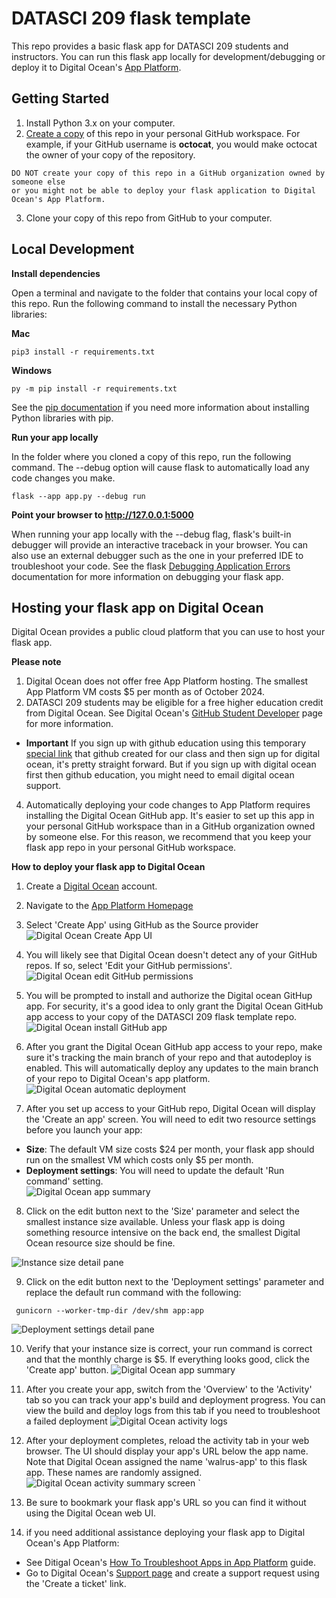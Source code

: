 # DATASCI 209 flask template

This repo provides a basic flask app for DATASCI 209 students and instructors. You can run this flask app locally for development/debugging or deploy it to Digital Ocean's [App Platform](https://www.digitalocean.com/products/app-platform).

## Getting Started

1. Install Python 3.x on your computer.
2. [Create a copy](https://docs.github.com/en/repositories/creating-and-managing-repositories/creating-a-repository-from-a-template#creating-a-repository-from-a-template) of this repo in your personal GitHub workspace. For example, if your GitHub username is **octocat**, you would make octocat the owner of your copy of the repository.
```
DO NOT create your copy of this repo in a GitHub organization owned by someone else
or you might not be able to deploy your flask application to Digital Ocean's App Platform.
```
3. Clone your copy of this repo from GitHub to your computer.

## Local Development

**Install dependencies**

Open a terminal and navigate to the folder that contains your local copy of this repo.  Run the following command to install the necessary Python libraries:

**Mac**
```
pip3 install -r requirements.txt
```

**Windows**
```
py -m pip install -r requirements.txt
```

See the [pip documentation](https://pip.pypa.io/en/stable/cli/pip_install/) if you need more information about installing Python libraries with pip.

**Run your app locally**

In the folder where you cloned a copy of this repo, run the following command.  The --debug option will cause flask to automatically load any code changes you make.

```
flask --app app.py --debug run
```

**Point your browser to http://127.0.0.1:5000**

When running your app locally with the --debug flag, flask's built-in debugger will provide an interactive traceback in your browser.  You can also use an external debugger such as the one in your preferred IDE to troubleshoot your code.  See the flask [Debugging Application Errors](https://flask.palletsprojects.com/en/stable/debugging/) documentation for more information on debugging your flask app.

## Hosting your flask app on Digital Ocean

Digital Ocean provides a public cloud platform that you can use to host your flask app.

**Please note**

1. Digital Ocean does not offer free App Platform hosting.  The smallest App Platform VM costs $5 per month as of October 2024.
2. DATASCI 209 students may be eligible for a free higher education credit from Digital Ocean.  See Digital Ocean's [GitHub Student Developer](https://www.digitalocean.com/github-students) page for more information.
  * **Important** If you sign up with github education using this temporary [special link](https://github.com/settings/education/benefits?utm_source=2025-05-08-hubber-tyler-berkley) that github created for our class and then sign up for digital ocean, it's pretty straight forward. But if you sign up with digital ocean first then github education, you might need to email digital ocean support.
4. Automatically deploying your code changes to App Platform requires installing the Digital Ocean GitHub app.  It's easier to set up this app in your personal GitHub workspace than in a GitHub organization owned by someone else.  For this reason, we recommend that you keep your flask app repo in your personal GitHub workspace.

**How to deploy your flask app to Digital Ocean**

1. Create a [Digital Ocean](https://www.digitalocean.com) account.

2. Navigate to the [App Platform Homepage](https://cloud.digitalocean.com/apps)

3. Select 'Create App' using GitHub as the Source provider
  ![Digital Ocean Create App UI](images/01_create_app_ui.png)

4. You will likely see that Digital Ocean doesn't detect any of your GitHub repos.  If so, select 'Edit your GitHub permissions'.
  ![Digital Ocean edit GitHub permissions](images/02_grant_github_access.png)

5. You will be prompted to install and authorize the Digital ocean GitHup app.  For security, it's a good idea to only grant the Digital Ocean GitHub app access to your copy of the DATASCI 209 flask template repo.
  ![Digital Ocean install GitHub app](images/03_install_github_app.png)

6. After you grant the Digital Ocean GitHub app access to your repo, make sure it's tracking the main branch of your repo and that autodeploy is enabled.  This will automatically deploy any updates to the main branch of your repo to Digital Ocean's app platform.
  ![Digital Ocean automatic deployment](images/04_auto_deploy.png)

7. After you set up access to your GitHub repo, Digital Ocean will display the 'Create an app' screen.  You will need to edit two resource settings before you launch your app:
  * **Size**: The default VM size costs $24 per month, your flask app should run on the smallest VM which costs only $5 per month.
  * **Deployment settings**: You will need to update the default 'Run command' setting.  
  ![Digital Ocean app summary](images/05_create_app.png)

8. Click on the edit button next to the 'Size' parameter and select the smallest instance size available. Unless your flask app is doing something resource intensive on the back end, the smallest Digital Ocean resource size should be fine.

![Instance size detail pane](images/05a_edit_resource_size.png)

9. Click on the edit button next to the 'Deployment settings' parameter and replace the default run command with the following:
  ```
   gunicorn --worker-tmp-dir /dev/shm app:app
   ```
![Deployment settings detail pane](images/05b_edit_run_command.png)

10. Verify that your instance size is correct, your run command is correct and that the monthly charge is $5. If everything looks good, click the 'Create app' button.
  ![Digital Ocean app summary](images/06_review_settings.png)

11. After you create your app, switch from the 'Overview' to the 'Activity' tab so you can track your app's build and deployment progress.  You can view the build and deploy logs from this tab if you need to troubleshoot a failed deployment
  ![Digital Ocean activity logs ](images/07_build_deploy_logs.png)


12. After your deployment completes, reload the activity tab in your web browser.  The UI should display your app's URL below the app name.  Note that Digital Ocean assigned the name 'walrus-app' to this flask app.  These names are randomly assigned.
  ![Digital Ocean activity summary screen ](images/08_app_url.png)
`
12. Be sure to bookmark your flask app's URL so you can find it without using the Digital Ocean web UI.

13. if you need additional assistance deploying your flask app to Digital Ocean's App Platform:

  * See Ditigal Ocean's [How To Troubleshoot Apps in App Platform](https://docs.digitalocean.com/support/how-to-troubleshoot-apps-in-app-platform/) guide.
  * Go to Digital Ocean's [Support page](https://cloud.digitalocean.com/account/support) and create a support request using the 'Create a ticket' link.
